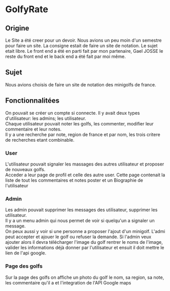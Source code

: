 # GolfyRate

Origine
-------

Le Site a été creer pour un devoir. Nous avions un peu moin d'un
semestre pour faire un site. La consigne estait de faire un site de
notation. Le sujet etait libre. Le front end a été en parti fait par mon
partenaire, Gael JOSSE le reste du front end et le back end a été fait
par moi même.

Sujet
-----

Nous avions choisis de faire un site de notation des minigolfs de
france.

Fonctionnalitées
----------------

On pouvait se créer un compte si connecte. Il y avait deux types
d'utilisateur: les admins; les utilisateur.\
Chaque utilisateur pouvait noter les golfs, les commenter, modifier leur
commentaire et leur notes.\
Il y a une recherche par note, region de france et par nom, les trois
critere de recherches etant combinable.

### User

L'utilisateur pouvait signaler les massages des autres utilisateur et
proposer de nouveaux golfs.\
Acceder a leur page de profil et celle des autre user. Cette page
contenait la liste de tout les commentaires et notes poster et un
Biographie de l'utilisateur

### Admin

Les admin pouvait supprimer les messages des utilisateur, supprimer les
utilisateur.\
Il y a un menu admin qui nous permet de voir si quelqu'un a signaler un
message.\
On peux aussi y voir si une personne a proposer l'ajout d'un minigolf.
L'admi peut accepter et ajouer le golf ou refuser la demande. Si l'admin
veux ajouter alors il devra télécharger l'image du golf rentrer le noms
de l'image, valider les informations déjà donner par l'utilisateur et
ensuit il doit mettre le lien de l'api google.

### Page des golfs

Sur la page des golfs on affiche un photo du golf le nom, sa region, sa
note, les commentaire qu'il a et l'integration de l'API Google maps
